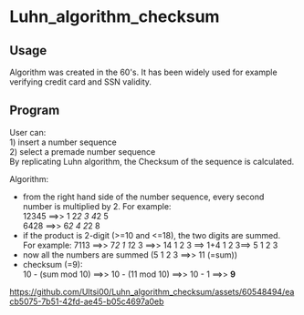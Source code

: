 # Luhn_algorithm_checksum  

## Usage  
Algorithm was created in the 60's. It has been widely used for example  
verifying credit card and SSN validity.  
  
## Program  
User can:  
    1) insert a number sequence  
    2) select a premade number sequence  
By replicating Luhn algorithm, the Checksum of the sequence is calculated.  
  
Algorithm:  
- from the right hand side of the number sequence, every second  
  number is multiplied by 2. For example:  
  12345   ==>>    1 2*2 3 4*2 5  
  6428    ==>>    6*2 4 2*2 8  
- if the product is 2-digit (>=10 and <=18), the two digits are summed.  
  For example: 7113 ==>> 7*2 1 1*2 3 ==>> 14 1 2 3 ==> 1+4 1 2 3==> 5 1 2 3  
- now all the numbers are summed (5 1 2 3 ==>> 11 (=sum))  
- checksum (=9):  
  10 - (sum mod 10) ==>> 10 - (11 mod 10) ==>> 10 - 1 ==>> __9__

https://github.com/Ultsi00/Luhn_algorithm_checksum/assets/60548494/eacb5075-7b51-42fd-ae45-b05c4697a0eb
